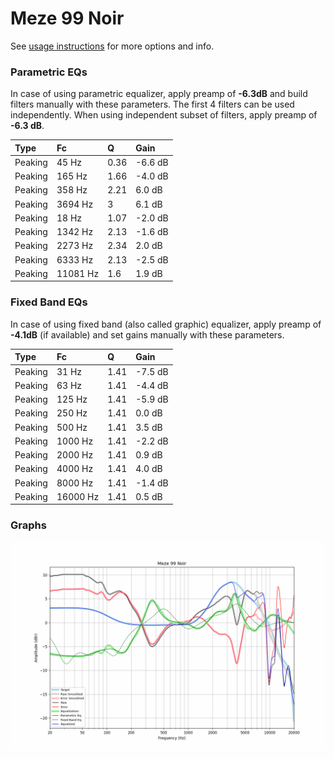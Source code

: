 # Meze 99 Noir
See [usage instructions](https://github.com/jaakkopasanen/AutoEq#usage) for more options and info.

### Parametric EQs
In case of using parametric equalizer, apply preamp of **-6.3dB** and build filters manually
with these parameters. The first 4 filters can be used independently.
When using independent subset of filters, apply preamp of **-6.3 dB**.

| Type    | Fc       |    Q | Gain    |
|:--------|:---------|:-----|:--------|
| Peaking | 45 Hz    | 0.36 | -6.6 dB |
| Peaking | 165 Hz   | 1.66 | -4.0 dB |
| Peaking | 358 Hz   | 2.21 | 6.0 dB  |
| Peaking | 3694 Hz  | 3    | 6.1 dB  |
| Peaking | 18 Hz    | 1.07 | -2.0 dB |
| Peaking | 1342 Hz  | 2.13 | -1.6 dB |
| Peaking | 2273 Hz  | 2.34 | 2.0 dB  |
| Peaking | 6333 Hz  | 2.13 | -2.5 dB |
| Peaking | 11081 Hz | 1.6  | 1.9 dB  |

### Fixed Band EQs
In case of using fixed band (also called graphic) equalizer, apply preamp of **-4.1dB**
(if available) and set gains manually with these parameters.

| Type    | Fc       |    Q | Gain    |
|:--------|:---------|:-----|:--------|
| Peaking | 31 Hz    | 1.41 | -7.5 dB |
| Peaking | 63 Hz    | 1.41 | -4.4 dB |
| Peaking | 125 Hz   | 1.41 | -5.9 dB |
| Peaking | 250 Hz   | 1.41 | 0.0 dB  |
| Peaking | 500 Hz   | 1.41 | 3.5 dB  |
| Peaking | 1000 Hz  | 1.41 | -2.2 dB |
| Peaking | 2000 Hz  | 1.41 | 0.9 dB  |
| Peaking | 4000 Hz  | 1.41 | 4.0 dB  |
| Peaking | 8000 Hz  | 1.41 | -1.4 dB |
| Peaking | 16000 Hz | 1.41 | 0.5 dB  |

### Graphs
![](./Meze%2099%20Noir.png)